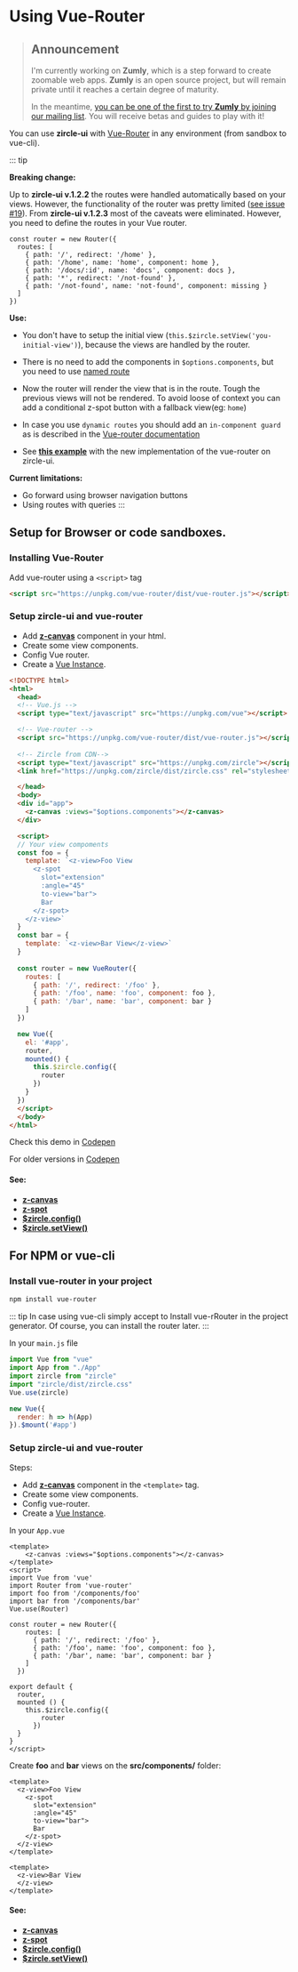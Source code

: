 # Using Vue-Router

> ## Announcement
> I'm currently working on **Zumly**, which is a step forward to create zoomable web apps.
> **Zumly** is an open source project, but will remain private until it reaches a certain degree of maturity.
>
> In the meantime, [you can be one of the first to try **Zumly** by joining our mailing list](https://zumly.org). You will receive betas and guides to play with it!

You can use **zircle-ui** with [Vue-Router](https://router.vuejs.org/) in any environment (from sandbox to vue-cli). 

::: tip

**Breaking change:**

Up to **zircle-ui v.1.2.2** the routes were handled automatically based on your views. However, the functionality of the router was pretty limited ([see issue #19](https://github.com/zircleUI/zircleUI/issues/19)). From  **zircle-ui v.1.2.3** most of the caveats were eliminated. However, you need to define the routes in your Vue router.
```
const router = new Router({
  routes: [
    { path: '/', redirect: '/home' },
    { path: '/home', name: 'home', component: home },
    { path: '/docs/:id', name: 'docs', component: docs },
    { path: '*', redirect: '/not-found' },
    { path: '/not-found', name: 'not-found', component: missing }
  ]
})
```
**Use:**
- You don't have to setup the initial view (`this.$zircle.setView('you-initial-view')`), because the views are handled by the router.

- There is no need to add the components in `$options.components`, but you need to use [named route](https://router.vuejs.org/guide/essentials/named-routes.html)

- Now the router will render the view that is in the route. Tough the previous views will not be rendered. To avoid loose of context you can add a conditional z-spot button with a fallback view(eg: `home`)

- In case you use  `dynamic routes` you should add an `in-component guard` as is described in the [Vue-router documentation](https://router.vuejs.org/guide/advanced/navigation-guards.html#in-component-guards)

- See [**this example**](https://codepen.io/zircle/pen/WLyqKz) with the new implementation of the vue-router on zircle-ui.

**Current limitations:**
- Go forward using browser navigation buttons
- Using routes with queries
:::

## Setup for Browser or code sandboxes.

### Installing Vue-Router

Add vue-router using a `<script>` tag

```html
<script src="https://unpkg.com/vue-router/dist/vue-router.js"></script>
```

### Setup zircle-ui and vue-router

* Add [**z-canvas**](/api/z-canvas.html) component in your html.
* Create some view components.
* Config Vue router.
* Create a [Vue Instance](https://vuejs.org/v2/guide/instance.html).

```html
<!DOCTYPE html>
<html>
  <head>
  <!-- Vue.js -->
  <script type="text/javascript" src="https://unpkg.com/vue"></script>

  <!-- Vue-router -->
  <script src="https://unpkg.com/vue-router/dist/vue-router.js"></script>
 
  <!-- Zircle from CDN-->
  <script type="text/javascript" src="https://unpkg.com/zircle"></script>
  <link href="https://unpkg.com/zircle/dist/zircle.css" rel="stylesheet">

  </head>
  <body>
  <div id="app">
    <z-canvas :views="$options.components"></z-canvas>
  </div>

  <script>
  // Your view compoments
  const foo = {
    template: `<z-view>Foo View
      <z-spot 
        slot="extension"
        :angle="45"
        to-view="bar">
        Bar
      </z-spot>
    </z-view>`
  }
  const bar = {
    template: `<z-view>Bar View</z-view>`
  }
  
  const router = new VueRouter({
    routes: [
      { path: '/', redirect: '/foo' },
      { path: '/foo', name: 'foo', component: foo },
      { path: '/bar', name: 'bar', component: bar }
    ]
  })

  new Vue({
    el: '#app',
    router,
    mounted() {
      this.$zircle.config({
        router
      })
    }
  })
  </script>
  </body>
</html>
```
Check this demo in [Codepen](https://codepen.io/zircle/pen/xmzoEB) 

For older versions in [Codepen](https://codepen.io/zircle/pen/RxvzVa) 

#### See: 
- [**z-canvas**](/api/z-canvas.html)
- [**z-spot**](/api/z-spot.html)
- [**$zircle.config()**](/api/public-api.html#config-definition)
- [**$zircle.setView()**](/api/public-api.html#setview-viewname)

## For NPM or vue-cli

### Install vue-router in your project
```bash 
npm install vue-router
```

::: tip
In case using vue-cli simply accept to Install vue-rRouter in the project generator. Of course, you can install the router later.
:::

In your `main.js` file
```js
import Vue from "vue"
import App from "./App"
import zircle from "zircle"
import "zircle/dist/zircle.css"
Vue.use(zircle)

new Vue({
  render: h => h(App)
}).$mount('#app')
```

### Setup zircle-ui and vue-router

Steps:

* Add [**z-canvas**](/api/z-canvas.html) component in the `<template>` tag.
* Create some view components.
* Config vue-router.
* Create a [Vue Instance](https://vuejs.org/v2/guide/instance.html).

In your `App.vue`

```vue
<template>
    <z-canvas :views="$options.components"></z-canvas>
</template>
<script>
import Vue from 'vue'
import Router from 'vue-router'
import foo from '/components/foo'
import bar from '/components/bar'
Vue.use(Router)

const router = new Router({
    routes: [
      { path: '/', redirect: '/foo' },
      { path: '/foo', name: 'foo', component: foo },
      { path: '/bar', name: 'bar', component: bar }
    ]
  })

export default {
  router,
  mounted () {
    this.$zircle.config({
        router
      })
  }
}
</script>

```

Create **foo** and **bar** views on the **src/components/** folder:

```vue
<template>
  <z-view>Foo View
    <z-spot
      slot="extension"
      :angle="45"
      to-view="bar">
      Bar
    </z-spot>
  </z-view>
</template>
```

```vue
<template>
  <z-view>Bar View
  </z-view>
</template>
```

#### See: 
- [**z-canvas**](/api/z-canvas.html)
- [**z-spot**](/api/z-spot.html)
- [**$zircle.config()**](/api/public-api.html#config-definition)
- [**$zircle.setView()**](/api/public-api.html#setview-viewname)

